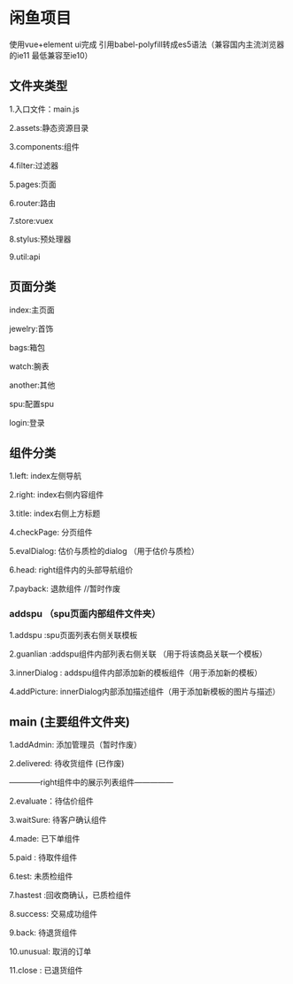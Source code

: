 # 闲鱼项目

使用vue+element ui完成  引用babel-polyfill转成es5语法（兼容国内主流浏览器的ie11 最低兼容至ie10）

## 文件夹类型

1.入口文件：main.js

2.assets:静态资源目录

3.components:组件

4.filter:过滤器

5.pages:页面

6.router:路由

7.store:vuex

8.stylus:预处理器

9.util:api

## 页面分类

index:主页面

jewelry:首饰

bags:箱包

watch:腕表

another:其他

spu:配置spu

login:登录

## 组件分类

1.left: index左侧导航

2.right: index右侧内容组件

3.title: index右侧上方标题

4.checkPage: 分页组件

5.evalDialog: 估价与质检的dialog （用于估价与质检）

6.head: right组件内的头部导航组价

7.payback: 退款组件  //暂时作废

### addspu （spu页面内部组件文件夹）

1.addspu :spu页面列表右侧关联模板

2.guanlian :addspu组件内部列表右侧关联 （用于将该商品关联一个模板）

3.innerDialog : addspu组件内部添加新的模板组件（用于添加新的模板）

4.addPicture: innerDialog内部添加描述组件（用于添加新模板的图片与描述）

## main (主要组件文件夹)

1.addAdmin: 添加管理员（暂时作废）

2.delivered: 待收货组件  (已作废)

————right组件中的展示列表组件—————

2.evaluate：待估价组件

3.waitSure: 待客户确认组件

4.made:  已下单组件

5.paid : 待取件组件

6.test: 未质检组件

7.hastest :回收商确认，已质检组件

8.success: 交易成功组件

9.back: 待退货组件

10.unusual: 取消的订单

11.close : 已退货组件
